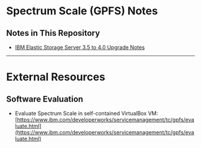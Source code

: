 # Spectrum Scale (GPFS) Notes

## Notes in This Repository

* [IBM Elastic Storage Server 3.5 to 4.0 Upgrade Notes](https://github.com/scaleoutsean/spectrum-scale-notes/blob/master/ibm-ess-3.5-to-4.0-upgrade.md)

-----------------

# External Resources

## Software Evaluation

* Evaluate Spectrum Scale in self-contained VirtualBox VM: [https://www.ibm.com/developerworks/servicemanagement/tc/gpfs/evaluate.html](https://www.ibm.com/developerworks/servicemanagement/tc/gpfs/evaluate.html)
